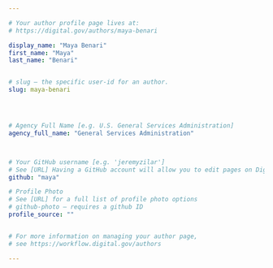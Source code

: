 ```yaml
---

# Your author profile page lives at:
# https://digital.gov/authors/maya-benari

display_name: "Maya Benari"
first_name: "Maya"
last_name: "Benari"


# slug — the specific user-id for an author.
slug: maya-benari




# Agency Full Name [e.g. U.S. General Services Administration]
agency_full_name: "General Services Administration"



# Your GitHub username [e.g. 'jeremyzilar']
# See [URL] Having a GitHub account will allow you to edit pages on DigitalGov. The image used in your GitHub account can also be used to populate your digital.gov profile photo.
github: "maya"

# Profile Photo
# See [URL] for a full list of profile photo options
# github-photo — requires a github ID
profile_source: ""


# For more information on managing your author page,
# see https://workflow.digital.gov/authors

---
```

